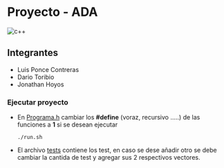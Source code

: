 # Proyecto - ADA

![c++](https://img.shields.io/badge/C++-Solutions-blue.svg?style=flat&logo=c%2B%2B)
## Integrantes

* Luis Ponce Contreras
* Dario Toribio
* Jonathan Hoyos

### Ejecutar proyecto
  * En [Programa.h](programa.h) cambiar los **#define** (voraz, recursivo .....) de las funciones a **1** si se desean ejecutar
  
        ./run.sh

 * El archivo [tests](tests) contiene los test, en caso se dese añadir otro se debe cambiar la cantida de test y agregar sus 2 respectivos vectores.
